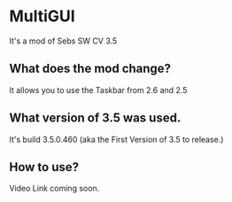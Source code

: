 # MultiGUI
It's a mod of Sebs SW CV 3.5
## What does the mod change?
It allows you to use the Taskbar from 2.6 and 2.5
## What version of 3.5 was used.
It's build 3.5.0.460 (aka the First Version of 3.5 to release.)
## How to use?
Video Link coming soon.
